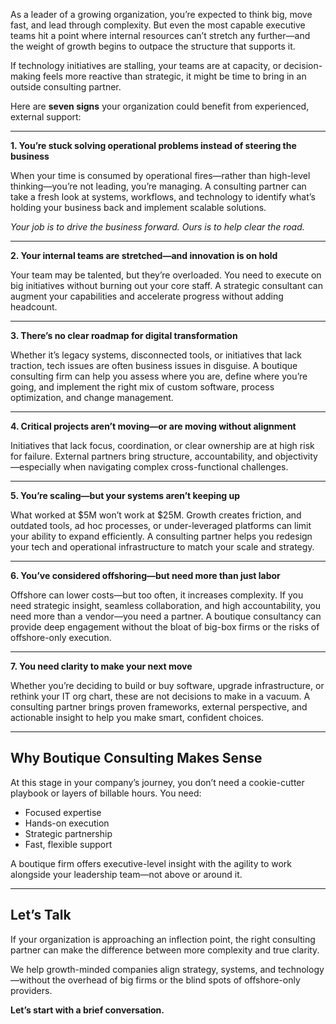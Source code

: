 
As a leader of a growing organization, you’re expected to think big, move fast, and lead through complexity. But even the most capable executive teams hit a point where internal resources can’t stretch any further—and the weight of growth begins to outpace the structure that supports it.

If technology initiatives are stalling, your teams are at capacity, or decision-making feels more reactive than strategic, it might be time to bring in an outside consulting partner.

Here are **seven signs** your organization could benefit from experienced, external support:

---

**1. You’re stuck solving operational problems instead of steering the business**

When your time is consumed by operational fires—rather than high-level thinking—you’re not leading, you’re managing. A consulting partner can take a fresh look at systems, workflows, and technology to identify what’s holding your business back and implement scalable solutions.

*Your job is to drive the business forward. Ours is to help clear the road.*

---

**2. Your internal teams are stretched—and innovation is on hold**

Your team may be talented, but they’re overloaded. You need to execute on big initiatives without burning out your core staff. A strategic consultant can augment your capabilities and accelerate progress without adding headcount.

---

**3. There’s no clear roadmap for digital transformation**

Whether it’s legacy systems, disconnected tools, or initiatives that lack traction, tech issues are often business issues in disguise. A boutique consulting firm can help you assess where you are, define where you’re going, and implement the right mix of custom software, process optimization, and change management.

---

**4. Critical projects aren’t moving—or are moving without alignment**

Initiatives that lack focus, coordination, or clear ownership are at high risk for failure. External partners bring structure, accountability, and objectivity—especially when navigating complex cross-functional challenges.

---

**5. You’re scaling—but your systems aren’t keeping up**

What worked at $5M won’t work at $25M. Growth creates friction, and outdated tools, ad hoc processes, or under-leveraged platforms can limit your ability to expand efficiently. A consulting partner helps you redesign your tech and operational infrastructure to match your scale and strategy.

---

**6. You’ve considered offshoring—but need more than just labor**

Offshore can lower costs—but too often, it increases complexity. If you need strategic insight, seamless collaboration, and high accountability, you need more than a vendor—you need a partner. A boutique consultancy can provide deep engagement without the bloat of big-box firms or the risks of offshore-only execution.

---

**7. You need clarity to make your next move**

Whether you’re deciding to build or buy software, upgrade infrastructure, or rethink your IT org chart, these are not decisions to make in a vacuum. A consulting partner brings proven frameworks, external perspective, and actionable insight to help you make smart, confident choices.

---

## Why Boutique Consulting Makes Sense
At this stage in your company’s journey, you don’t need a cookie-cutter playbook or layers of billable hours. You need:

- Focused expertise
- Hands-on execution
- Strategic partnership
- Fast, flexible support

A boutique firm offers executive-level insight with the agility to work alongside your leadership team—not above or around it.

---

## Let’s Talk

If your organization is approaching an inflection point, the right consulting partner can make the difference between more complexity and true clarity.

We help growth-minded companies align strategy, systems, and technology—without the overhead of big firms or the blind spots of offshore-only providers.

**Let’s start with a brief conversation.**



